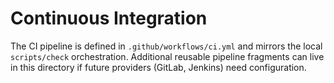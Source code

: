 # Continuous Integration

The CI pipeline is defined in `.github/workflows/ci.yml` and mirrors the local `scripts/check` orchestration. Additional reusable pipeline fragments can live in this directory if future providers (GitLab, Jenkins) need configuration.
